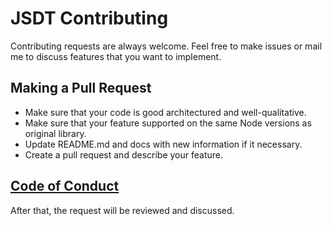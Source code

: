 # JSDT Contributing

Contributing requests are always welcome. Feel free to make issues or mail me to discuss features that you want to implement.

## Making a Pull Request
- Make sure that your code is good architectured and well-qualitative.
- Make sure that your feature supported on the same Node versions as original library.
- Update README.md and docs with new information if it necessary.
- Create a pull request and describe your feature.

## [Code of Conduct](https://github.com/yehorbk/jsdt/blob/master/.github/CODE_OF_CONDUCT.md)

After that, the request will be reviewed and discussed.
